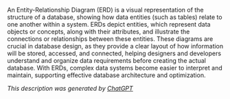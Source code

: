 An Entity-Relationship Diagram (ERD) is a visual representation of the structure of a database, showing how data entities (such as tables) relate to one another within a system. ERDs depict entities, which represent data objects or concepts, along with their attributes, and illustrate the connections or relationships between these entities. These diagrams are crucial in database design, as they provide a clear layout of how information will be stored, accessed, and connected, helping designers and developers understand and organize data requirements before creating the actual database. With ERDs, complex data systems become easier to interpret and maintain, supporting effective database architecture and optimization.

*This description was generated by [ChatGPT](https://chatgpt.com/)*